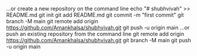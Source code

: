 …or create a new repository on the command line
echo "# shubhvivah" >> README.md
git init
git add README.md
git commit -m "first commit"
git branch -M main
git remote add origin https://github.com/Amankhalsa/shubhvivah.git
git push -u origin main
…or push an existing repository from the command line
git remote add origin https://github.com/Amankhalsa/shubhvivah.git
git branch -M main
git push -u origin main
